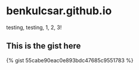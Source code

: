 # benkulcsar.github.io

testing, testing, 1, 2, 3!

## This is the gist here

{% gist 55cabe90eac0e893bdc47685c9551783 %}
